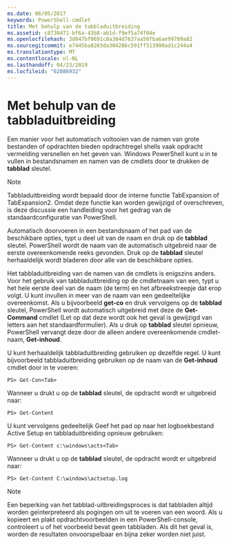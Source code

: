 ```yaml
---
ms.date: 06/05/2017
keywords: PowerShell-cmdlet
title: Met behulp van de tabbladuitbreiding
ms.assetid: c8730471-bf6a-43b8-ab1d-f9ef5a74f04e
ms.openlocfilehash: 3d047bf0691c8a304d7637aa50fba6ae99709a82
ms.sourcegitcommit: e7445ba8203da304286c591ff513900ad1c244a4
ms.translationtype: MT
ms.contentlocale: nl-NL
ms.lasthandoff: 04/23/2019
ms.locfileid: "62086932"
---
```

# <a name="using-tab-expansion"></a>Met behulp van de tabbladuitbreiding

Een manier voor het automatisch voltooien van de namen van grote bestanden of opdrachten bieden opdrachtregel shells vaak opdracht vermelding versnellen en het geven van. Windows PowerShell kunt u in te vullen in bestandsnamen en namen van de cmdlets door te drukken de **tabblad** sleutel.

> [!NOTE]
> Tabbladuitbreiding wordt bepaald door de interne functie TabExpansion of TabExpansion2. Omdat deze functie kan worden gewijzigd of overschreven, is deze discussie een handleiding voor het gedrag van de standaardconfiguratie van PowerShell.

Automatisch doorvoeren in een bestandsnaam of het pad van de beschikbare opties, typt u deel uit van de naam en druk op de **tabblad** sleutel. PowerShell wordt de naam van de automatisch uitgebreid naar de eerste overeenkomende reeks gevonden. Druk op de **tabblad** sleutel herhaaldelijk wordt bladeren door alle van de beschikbare opties.

Het tabbladuitbreiding van de namen van de cmdlets is enigszins anders. Voor het gebruik van tabbladuitbreiding op de cmdletnaam van een, typt u het hele eerste deel van de naam (de term) en het afbreekstreepje dat erop volgt. U kunt invullen in meer van de naam van een gedeeltelijke overeenkomst. Als u bijvoorbeeld **get-co** en druk vervolgens op de **tabblad** sleutel, PowerShell wordt automatisch uitgebreid met deze de **Get-Command** cmdlet (Let op dat deze wordt ook het geval is gewijzigd van letters aan het standaardformulier). Als u druk op **tabblad** sleutel opnieuw, PowerShell vervangt deze door de alleen andere overeenkomende cmdlet-naam, **Get-inhoud**.

U kunt herhaaldelijk tabbladuitbreiding gebruiken op dezelfde regel. U kunt bijvoorbeeld tabbladuitbreiding gebruiken op de naam van de **Get-inhoud** cmdlet door in te voeren:

```
PS> Get-Con<Tab>
```

Wanneer u drukt u op de **tabblad** sleutel, de opdracht wordt er uitgebreid naar:

```
PS> Get-Content
```

U kunt vervolgens gedeeltelijk Geef het pad op naar het logboekbestand Active Setup en tabbladuitbreiding opnieuw gebruiken:

```
PS> Get-Content c:\windows\acts<Tab>
```

Wanneer u drukt u op de **tabblad** sleutel, de opdracht wordt er uitgebreid naar:

```
PS> Get-Content C:\windows\actsetup.log
```

> [!NOTE]
> Een beperking van het tabblad-uitbreidingsproces is dat tabbladen altijd worden geïnterpreteerd als pogingen om uit te voeren van een woord. Als u kopieert en plakt opdrachtvoorbeelden in een PowerShell-console, controleert u of het voorbeeld bevat geen tabbladen. Als dit het geval is, worden de resultaten onvoorspelbaar en bijna zeker worden niet juist.